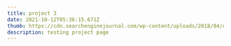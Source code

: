 ```yaml
---
title: project 3
date: 2021-10-12T05:36:15.671Z
thumb: https://cdn.searchenginejournal.com/wp-content/uploads/2018/04/durable-urls.png
description: testing project page
---
```


